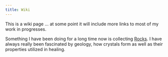 ```yaml
---
title: Wiki
---
```


This is a wiki page ... at some point it will include more links to most of my work in progresses. 

Something I have been doing for a long time now is collecting [Rocks](rocks.html). I have always really been fascinated by geology, how crystals form as well as their properties utilized in healing. 
